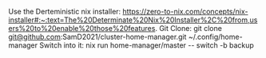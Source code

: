 Use the Derteministic nix installer:
https://zero-to-nix.com/concepts/nix-installer#:~:text=The%20Determinate%20Nix%20Installer%2C%20from,users%20to%20enable%20those%20features.
Git Clone:
git clone git@github.com:SamD2021/cluster-home-manager.git ~/.config/home-manager
Switch into it:
nix run home-manager/master -- switch -b backup
